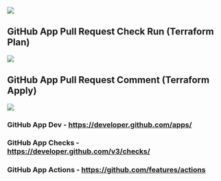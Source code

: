 ![](https://mediastudio.blob.core.windows.net/bin/GitOps-Azure-Rendering-Solution-Architecture-(06.01.2020).png)

## GitHub App Pull Request Check Run (Terraform Plan)

![](https://mediastudio.blob.core.windows.net/bin/GitOps-GitHub-Pull-Request-Check-Run-Terraform-Plan-(06.01.2020).png)

## GitHub App Pull Request Comment (Terraform Apply)

![](https://mediastudio.blob.core.windows.net/bin/GitOps-GitHub-Pull-Request-Comment-Terraform-Apply-(06.01.2020).png)

### GitHub App Dev - https://developer.github.com/apps/

### GitHub App Checks - https://developer.github.com/v3/checks/

### GitHub App Actions - https://github.com/features/actions
